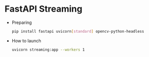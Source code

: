 # FastAPI Streaming
* Preparing
    ```bash
    pip install fastapi uvicorn[standard] opencv-python-headless
    ```
* How to launch
    ```bash
    uvicorn streaming:app --workers 1
    ```
